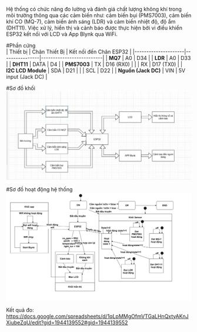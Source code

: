 Hệ thống có chức năng đo lường và đánh giá chất lượng không khí trong môi trường thông qua các cảm biến như: cảm biến bụi (PMS7003), cảm biến khí CO (MQ-7), cảm biến ánh sáng (LDR) và cảm biến nhiệt độ, độ ẩm (DHT11). Việc xử lý, hiển thị và cảnh báo được thực hiện bởi vi điều khiển ESP32 kết nối với LCD và App Blynk qua WiFi.

#Phần cứng	
| Thiết bị            | Chân Thiết Bị   | Kết nối đến Chân ESP32  |
|---------------------|----------------|--------------------------|
| **MQ7**             | A0             | D34                      |
| **LDR**             | A0             | D33                      |
| **DHT11**           | DATA           | D4                       | 
| **PMS7003**         | TX             | D16 (RX0)                |
|                     | RX             | D17 (TX0)                | 
| **I2C LCD Module**  | SDA            | D21                      |
|                     | SCL            | D22                      |
| **Nguồn (Jack DC)** | VIN            | 5V input (Jack DC)       |

#Sơ đồ khối
![Sơ đồ khối](images/image.png)

#Sơ đồ hoạt động hệ thống
![Sơ đồ hoạt động hệ thống](images/harley.png)

Kết quả đo: https://docs.google.com/spreadsheets/d/1qLpMMgOfmVTGaLHnQxtyAKnJXiubeZqU/edit?gid=1944139552#gid=1944139552
